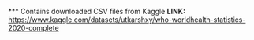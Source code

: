 *** Contains downloaded CSV files from Kaggle
**LINK:** https://www.kaggle.com/datasets/utkarshxy/who-worldhealth-statistics-2020-complete
